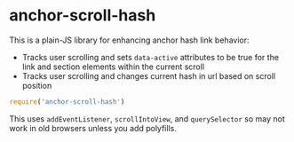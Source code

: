 # anchor-scroll-hash

This is a plain-JS library for enhancing anchor hash link behavior:

* Tracks user scrolling and sets `data-active` attributes to be true for the link and section elements within the current scroll
* Tracks user scrolling and changes current hash in url based on scroll position

```js
require('anchor-scroll-hash')
```

This uses `addEventListener`, `scrollIntoView`, and `querySelector` so may not work in old browsers unless you add polyfills.
